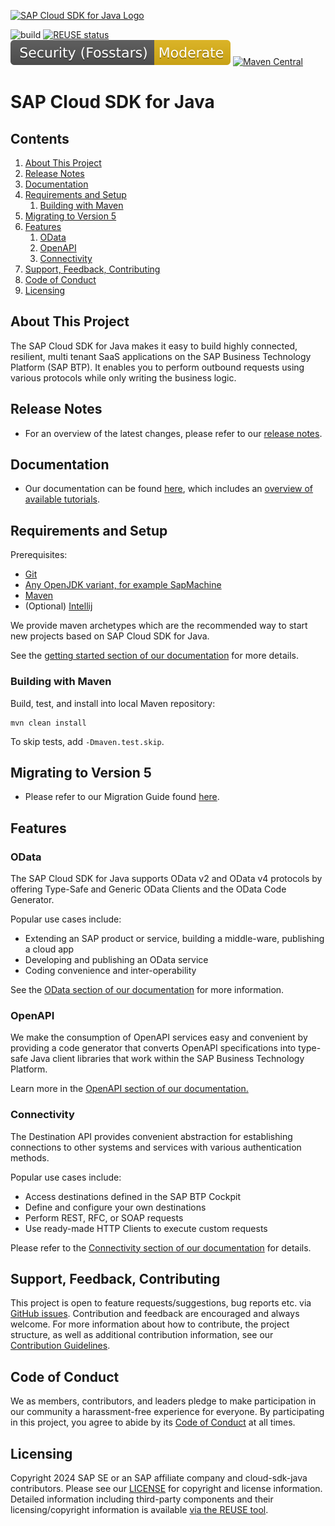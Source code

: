 <a href="https://sap.github.io/cloud-sdk/docs/java/overview-cloud-sdk-for-java"><img src="https://help.sap.com/doc/2324e9c3b28748a4ae2ad08166d77675/1.0/en-US/logo-for-java.svg" alt="SAP Cloud SDK for Java Logo" height="122.92" width="226.773"/></a>

![build](https://github.com/SAP/cloud-sdk-java/actions/workflows/build.yaml/badge.svg)
[![REUSE status](https://api.reuse.software/badge/github.com/SAP/cloud-sdk-java)](https://api.reuse.software/info/github.com/SAP/cloud-sdk-java)
[![Fosstars security rating](https://github.com/SAP/cloud-sdk-java/blob/fosstars-report/fosstars_badge.svg)](https://github.com/SAP/cloud-sdk-java/blob/fosstars-report/fosstars_report.md)
[![Maven Central](https://img.shields.io/badge/maven_central-5.0.0-blue.svg)](https://search.maven.org/search?q=g:com.sap.cloud.sdk%20AND%20a:sdk-modules-bom%20AND%20v:5.*)

# SAP Cloud SDK for Java

## Contents
1. [About This Project](#about-this-project)
2. [Release Notes](#release-notes)
3. [Documentation](#documentation)
4. [Requirements and Setup](#requirements-and-setup)
   1. [Building with Maven](#building-with-maven)
5. [Migrating to Version 5](#migrating-to-version-5)
6. [Features](#features)
   1. [OData](#odata)
   2. [OpenAPI](#openapi)
   3. [Connectivity](#connectivity)
6. [Support, Feedback, Contributing](#support-feedback-contributing)
7. [Code of Conduct](#code-of-conduct)
8. [Licensing](#licensing)

## About This Project

The SAP Cloud SDK for Java makes it easy to build highly connected, resilient, multi tenant SaaS applications on the SAP Business Technology Platform (SAP BTP).
It enables you to perform outbound requests using various protocols while only writing the business logic.

## Release Notes
- For an overview of the latest changes, please refer to our [release notes](https://sap.github.io/cloud-sdk/docs/java/v5/release-notes).

## Documentation
- Our documentation can be found [here](https://sap.github.io/cloud-sdk/docs/java/getting-started), which includes an [overview of available tutorials](https://sap.github.io/cloud-sdk/docs/java/guides/tutorial-overview-sdk-java).

## Requirements and Setup

Prerequisites:
- [Git](https://git-scm.com/downloads)
- [Any OpenJDK variant, for example SapMachine](https://sap.github.io/SapMachine/)
- [Maven](https://maven.apache.org/)
- (Optional) [Intellij](./docs/how-to/setup-intellij.md)

We provide maven archetypes which are the recommended way to start new projects based on SAP Cloud SDK for Java.

See the [getting started section of our documentation](https://sap.github.io/cloud-sdk/docs/java/getting-started) for more details.

### Building with Maven

Build, test, and install into local Maven repository:
```
mvn clean install
```
To skip tests, add `-Dmaven.test.skip`.

## Migrating to Version 5

- Please refer to our Migration Guide found [here](https://sap.github.io/cloud-sdk/docs/java/v5/guides/5.0-upgrade).

## Features

### OData

The SAP Cloud SDK for Java supports OData v2 and OData v4 protocols by offering Type-Safe and Generic OData Clients and the OData Code Generator. 

Popular use cases include:
- Extending an SAP product or service, building a middle-ware, publishing a cloud app
- Developing and publishing an OData service
- Coding convenience and inter-operability 

See the [OData section of our documentation](https://sap.github.io/cloud-sdk/docs/java/v5/features/odata/overview#popular-use-cases-for-type-safe-odata-client) for more information.

### OpenAPI

We make the consumption of OpenAPI services easy and convenient by providing a code generator that converts OpenAPI specifications into type-safe Java client libraries that work within the SAP Business Technology Platform.

Learn more in the [OpenAPI section of our documentation.](https://sap.github.io/cloud-sdk/docs/java/v5/features/rest/overview)

### Connectivity

The Destination API provides convenient abstraction for establishing connections to other systems and services with various authentication methods.

Popular use cases include:
- Access destinations defined in the SAP BTP Cockpit
- Define and configure your own destinations
- Perform REST, RFC, or SOAP requests
- Use ready-made HTTP Clients to execute custom requests

Please refer to the [Connectivity section of our documentation](https://sap.github.io/cloud-sdk/docs/java/v5/features/connectivity/destination-service) for details.

## Support, Feedback, Contributing

This project is open to feature requests/suggestions, bug reports etc. via [GitHub issues](https://github.com/sap/cloud-sdk-java/issues). Contribution and feedback are encouraged and always welcome. For more information about how to contribute, the project structure, as well as additional contribution information, see our [Contribution Guidelines](CONTRIBUTING.md).

## Code of Conduct

We as members, contributors, and leaders pledge to make participation in our community a harassment-free experience for everyone. By participating in this project, you agree to abide by its [Code of Conduct](https://github.com/SAP/.github/blob/main/CODE_OF_CONDUCT.md) at all times.

## Licensing

Copyright 2024 SAP SE or an SAP affiliate company and cloud-sdk-java contributors. Please see our [LICENSE](LICENSE) for copyright and license information. Detailed information including third-party components and their licensing/copyright information is available [via the REUSE tool](https://api.reuse.software/info/github.com/SAP/cloud-sdk-java).
